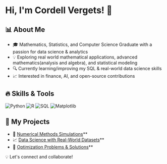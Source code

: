 # Hi, I'm Cordell Vergets! 👋

## 📊 About Me
- 🎓 Mathematics, Statistics, and Computer Science Graduate with a passion for data science & analytics 
- 💡 Exploring real world mathematical applications, advanced mathematics(analysis and algebra), and statistical modeling 
- 🔍 Currently learning/improving my SQL & real-world data science skills  
- 📈 Interested in finance, AI, and open-source contributions 

## 🔥 Skills & Tools
![Python](https://img.shields.io/badge/Python-3776AB?style=for-the-badge&logo=python&logoColor=white)
![R](https://img.shields.io/badge/R-276DC3?style=for-the-badge&logo=r&logoColor=white)
![SQL](https://img.shields.io/badge/SQL-F29111?style=for-the-badge&logo=postgresql&logoColor=white)
![Matplotlib](https://img.shields.io/badge/Matplotlib-11557C?style=for-the-badge&logo=matplotlib&logoColor=white)

## 📂 My Projects
- 🧮 [Numerical Methods Simulations](https://github.com/yourusername/numerical-methods)**
- 📈 [Data Science with Real-World Datasets](https://github.com/yourusername/data-science)**
- 🔢 [Optimization Problems & Solutions](https://github.com/yourusername/optimization)**

💡 Let's connect and collaborate!
